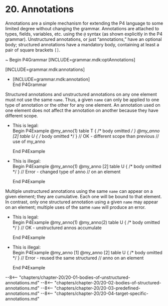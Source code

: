 # 20. Annotations


Annotations are a simple mechanism for extending the P4 language to some
limited degree without changing the grammar. Annotations are attached to
types, fields, variables, etc. using the `@` syntax (as shown explicitly
in the P4 grammar). Unstructured annotations, or just “annotations,”
have an optional body; structured annotations have a mandatory body,
containing at least a pair of square brackets `[]`.

\~ Begin P4Grammar \[INCLUDE=grammar.mdk:optAnnotations\]

\[INCLUDE=grammar.mdk:annotations\]

  - \[INCLUDE=grammar.mdk:annotation\]  
    End P4Grammar

Structured annotations and unstructured annotations on any one element
must not use the same `name`. Thus, a given `name` can only be applied
to one type of annotation or the other for any one element. An
annotation used on one element does not affect the annotation on another
because they have different scope.

  - This is legal:  
    Begin P4Example @my\_anno(1) table T { /\* body omitted */ }
    @my\_anno \[2\] table U { /* body omitted \*/ } // OK - different
    scope than previous // use of my\_anno
    
    End P4Example

  - This is illegal:  
    Begin P4Example @my\_anno(1) @my\_anno \[2\] table U { /\* body
    omitted \*/ } // Error - changed type of anno // on an element
    
    End P4Example

Multiple unstructured annotations using the same `name` can appear on a
given element; they are cumulative. Each one will be bound to that
element. In contrast, only one structured annotation using a given
`name` may appear on an element; multiple uses of the same `name` will
produce an error.

  - This is legal:  
    Begin P4Example @my\_anno(1) @my\_anno(2) table U { /\* body omitted
    \*/ } // OK - unstructured annos accumulate
    
    End P4Example

  - This is illegal:  
    Begin P4Example @my\_anno \[1\] @my\_anno \[2\] table U { /\* body
    omitted \*/ } // Error - reused the same structured // anno on an
    element
    
    End P4Example

--8<-- "chapters/chapter-20/20-01-bodies-of-unstructured-annotations.md"
--8<-- "chapters/chapter-20/20-02-bodies-of-structured-annotations.md"
--8<-- "chapters/chapter-20/20-03-predefined-annotations.md"
--8<-- "chapters/chapter-20/20-04-target-specific-annotations.md"
